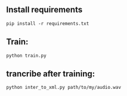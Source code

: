 
## Install requirements
    pip install -r requirements.txt  

## Train:
    python train.py

## trancribe after training:
    python inter_to_xml.py path/to/my/audio.wav
